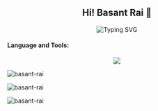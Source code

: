 <div>
   <h2 align="center">
      Hi! Basant Rai 👋
   </h2>
   <div align="center">
       <img src="https://readme-typing-svg.demolab.com?font=Segoe+UI&weight=600&pause=500&color=FFFFFF&width=435&lines=Software+developer;Mentor" alt="Typing SVG" />
   </div>
</div>

<div>
   <h4>Language and Tools:</h4>
   <p align="center">
<!--      <a href="https://skillicons.dev"> -->
       <img src="https://skillicons.dev/icons?i=js,ts,nodejs,react,nextjs,express,linux,debian,redis,d3,mongodb,mysql,graphql,tailwind,html,css,azure,aws,postman,figma,nginx,gitlab,github,yarn,npm,pnpm" />
<!--      </a> -->
   </p>
</div>

<div>
<!-- <p><img align="center" src="https://github-readme-stats.vercel.app/api?username=basant-rai&show_icons=true&locale=en" alt="basant-rai" /></p> -->
<p><img src="https://github-readme-stats.vercel.app/api/top-langs?username=basant-rai&show_icons=true&locale=en&layout=compact" alt="basant-rai" /></p>
<p><img align="center" src="https://github-readme-streak-stats.herokuapp.com/?user=basant-rai&" alt="basant-rai" /></p>
<p>
<!--    <a href="https://github.com/ryo-ma/github-profile-trophy"> -->
   <img src="https://github-profile-trophy.vercel.app/?username=basant-rai&rank=-C&title=-Stars,-Followers&no-bg=true" alt="basant-rai" />
<!-- </a> -->
</p>
</div>
<!-- <p>
   <img src="https://github-readme-stats.vercel.app/api?username=basant-rai&show_icons=true&theme=radical" />
</p> -->
<!-- ![Basant's GitHub stats]()
<!-- <p>
   <img src="https://github-readme-stats.vercel.app/api/top-langs/?username=basant-rai" />
</p> -->

<!--  📫 How to reach me: bassuntrai@gmail.com -->
<!--
**basant-rai/basant-rai** is a ✨ _special_ ✨ repository because its `README.md` (this file) appears on your GitHub profile.

Here are some ideas to get you started:

- 🔭 I’m currently working on ...
- 🌱 I’m currently learning ...
- 👯 I’m looking to collaborate on ...
- 🤔 I’m looking for help with ...
- 💬 Ask me about ...

- 😄 Pronouns: ...
- ⚡ Fun fact: ...
-->
